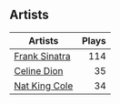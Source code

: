 ## Artists
Artists | Plays 
----- | -----: 
[Frank Sinatra](/artists/frank-sinatra-739) | 114
[Celine Dion](/artists/celine-dion-39068) | 35
[Nat King Cole](/artists/nat-king-cole-3428) | 34

